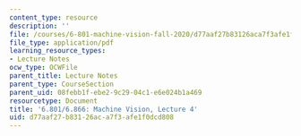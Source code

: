 ```yaml
---
content_type: resource
description: ''
file: /courses/6-801-machine-vision-fall-2020/d77aaf27b83126aca7f3afe1f0dcd808_MIT6_801F20_lec4.pdf
file_type: application/pdf
learning_resource_types:
- Lecture Notes
ocw_type: OCWFile
parent_title: Lecture Notes
parent_type: CourseSection
parent_uid: 08febb1f-ebe2-9c29-04c1-e6e024b1a469
resourcetype: Document
title: '6.801/6.866: Machine Vision, Lecture 4'
uid: d77aaf27-b831-26ac-a7f3-afe1f0dcd808
---
```

